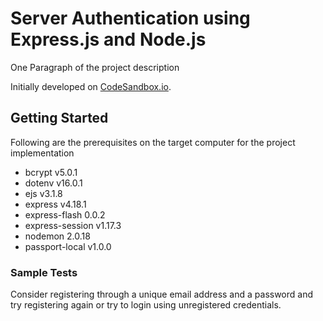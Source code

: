 # Server Authentication using Express.js and Node.js

One Paragraph of the project description

Initially developed on
[CodeSandbox.io](https://codesandbox.io/s/github/rahulb813/server-authentication).

## Getting Started

Following are the prerequisites on the target computer for the project implementation
 
- bcrypt v5.0.1
- dotenv v16.0.1
- ejs v3.1.8
- express v4.18.1
- express-flash 0.0.2
- express-session v1.17.3
- nodemon 2.0.18
- passport-local v1.0.0


### Sample Tests

Consider registering through a unique email address and a password and try registering again
or try to login using unregistered credentials.

